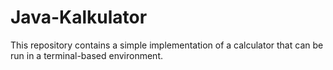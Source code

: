 # Java-Kalkulator
This repository contains a simple implementation of a calculator that can be run in a terminal-based environment.
